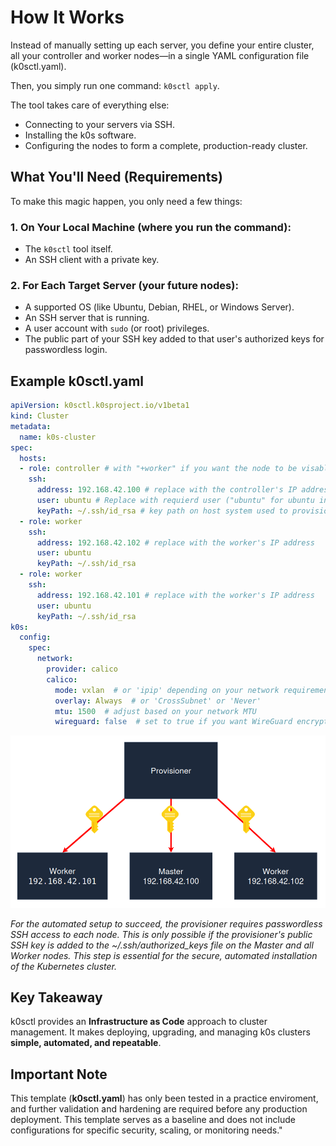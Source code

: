 # How It Works

Instead of manually setting up each server, you define your entire cluster, all your controller and worker nodes—in a single YAML configuration file (k0sctl.yaml).

Then, you simply run one command: `k0sctl apply`.

The tool takes care of everything else:

* Connecting to your servers via SSH.
* Installing the k0s software.
* Configuring the nodes to form a complete, production-ready cluster.

## What You'll Need (Requirements)

To make this magic happen, you only need a few things:

### 1. On Your Local Machine (where you run the command):

* The `k0sctl` tool itself.
* An SSH client with a private key.

### 2. For Each Target Server (your future nodes):

* A supported OS (like Ubuntu, Debian, RHEL, or Windows Server).
* An SSH server that is running.
* A user account with `sudo` (or root) privileges.
* The public part of your SSH key added to that user's authorized keys for passwordless login.

## Example k0sctl.yaml

```yaml
apiVersion: k0sctl.k0sproject.io/v1beta1
kind: Cluster
metadata:
  name: k0s-cluster
spec:
  hosts:
  - role: controller # with "+worker" if you want the node to be visable via kubectl, it will on default have a taint (NoSchedule)
    ssh:
      address: 192.168.42.100 # replace with the controller's IP address
      user: ubuntu # Replace with requierd user ("ubuntu" for ubuntu instances) 
      keyPath: ~/.ssh/id_rsa # key path on host system used to provision cluster
  - role: worker
    ssh:
      address: 192.168.42.102 # replace with the worker's IP address
      user: ubuntu
      keyPath: ~/.ssh/id_rsa
  - role: worker
    ssh:
      address: 192.168.42.101 # replace with the worker's IP address
      user: ubuntu
      keyPath: ~/.ssh/id_rsa
k0s:
  config:
    spec:
      network:
        provider: calico
        calico:
          mode: vxlan  # or 'ipip' depending on your network requirements
          overlay: Always  # or 'CrossSubnet' or 'Never'
          mtu: 1500  # adjust based on your network MTU
          wireguard: false  # set to true if you want WireGuard encryption
```

![k0sctl Architecture Diagram](assets/node-diagram.png)

*For the automated setup to succeed, the provisioner requires passwordless SSH access to each node. This is only possible if the provisioner's public SSH key is added to the ~/.ssh/authorized_keys file on the Master and all Worker nodes. This step is essential for the secure, automated installation of the Kubernetes cluster.*

## Key Takeaway

k0sctl provides an **Infrastructure as Code** approach to cluster management. It makes deploying, upgrading, and managing k0s clusters **simple, automated, and repeatable**.

## Important Note

This template (**k0sctl.yaml**) has only been tested in a practice enviroment, and further validation and hardening are required before any production deployment. This template serves as a baseline and does not include configurations for specific security, scaling, or monitoring needs."

